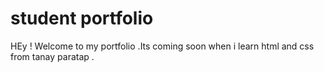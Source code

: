 # student portfolio

HEy ! Welcome to my portfolio .Its coming soon when i learn html and css from tanay paratap .